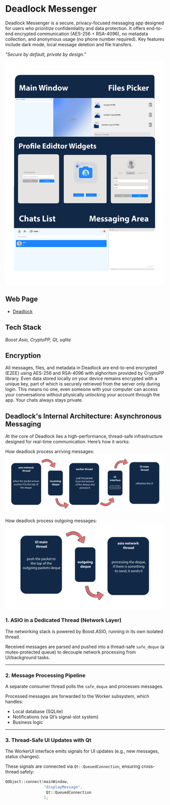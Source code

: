 
# Deadlock Messenger

Deadlock Messenger is a secure, privacy-focused messaging app designed for users who prioritize confidentiality and data protection. It offers end-to-end encrypted communication (AES-256 + RSA-4096), no metadata collection, and anonymous usage (no phone number required). Key features include dark mode, local message deletion and file transfers.

*"Secure by default, private by design."* 

![User interface](/user_interface.png)


## Web Page

 - [Deadlock](https://frontmany.github.io/index.html)


## Tech Stack

*Boost Asio, CryptoPP, Qt, sqlite*
## Encryption

All messages, files, and metadata in Deadlock are end-to-end encrypted (E2EE) using AES-256 and RSA-4096 with alghoritsm provided by CryptoPP library. Even data stored locally on your device remains encrypted with a unique key, part of which is securely retrieved from the server only during login. This means no one, even someone with your computer can access your conversations without physically unlocking your account through the app. Your chats always stays private.




## Deadlock's Internal Architecture: Asynchronous Messaging

At the core of Deadlock lies a high-performance, thread-safe infrastructure designed for real-time communication. Here’s how it works:

How deadlock process arriving messages:
![lock picture](/incomes.png)

How deadlock process outgoing messages:
![lock picture](/outgoing.png)



### 1. ASIO in a Dedicated Thread (Network Layer)
The networking stack is powered by Boost.ASIO, running in its own isolated thread.

Received messages are parsed and pushed into a thread-safe `safe_deque` (a mutex-protected queue) to decouple network processing from UI/background tasks.

---

### 2. Message Processing Pipeline
A separate consumer thread polls the `safe_deque` and processes messages.

Processed messages are forwarded to the Worker subsystem, which handles:
- Local database (SQLite)
- Notifications (via Qt’s signal-slot system)
- Business logic

---

### 3. Thread-Safe UI Updates with Qt
The WorkerUI interface emits signals for UI updates (e.g., new messages, status changes).

These signals are connected via `Qt::QueuedConnection`, ensuring cross-thread safety:

```cpp
QObject::connect(mainWindow,
                 "displayMessage",  
                  Qt::QueuedConnection
                 );  
